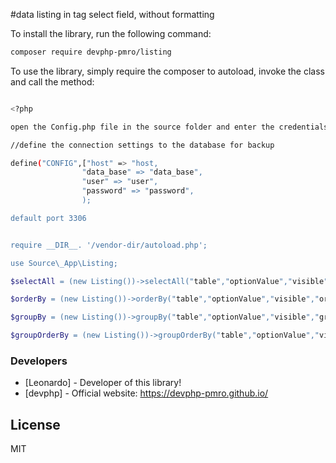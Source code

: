 #data listing in tag select field, without formatting

To install the library, run the following command:

``` sh
composer require devphp-pmro/listing
```

To use the library, simply require the composer to autoload, invoke the class and call the method:

``` sh

<?php

open the Config.php file in the source folder and enter the credentials for connecting to the database

//define the connection settings to the database for backup

define("CONFIG",["host" => "host,
                "data_base" => "data_base",
                "user" => "user",
                "password" => "password",
                );

default port 3306


require __DIR__. '/vendor-dir/autoload.php';

use Source\_App\Listing;

$selectAll = (new Listing())->selectAll("table","optionValue","visible");

$orderBy = (new Listing())->orderBy("table","optionValue","visible","order","desc"); // type is optional (asc or desc)

$groupBy = (new Listing())->groupBy("table","optionValue","visible","groupBy"); // type is optional (asc or desc)

$groupOrderBy = (new Listing())->groupOrderBy("table","optionValue","visible","orderBy","groupBy","type"); // type is optional (asc or desc)

```

### Developers
* [Leonardo] - Developer of this library!
* [devphp] - Official website: <https://devphp-pmro.github.io/>

License
----
MIT


